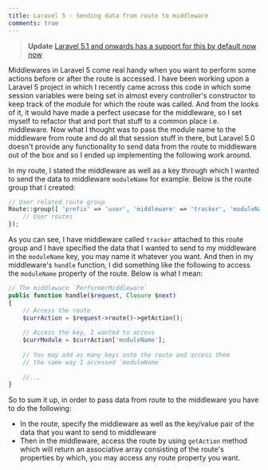 ```yaml
---
title: Laravel 5 - Sending data from route to middleware
comments: true
---
```

> **Update** [Laravel 5.1 and onwards has a support for this by default now now](https://laravel.com/docs/5.1/middleware#middleware-parameters)

Middlewares in Laravel 5 come real handy when you want to perform some actions before or after the route is accessed. I have been working upon a Laravel 5 project in which I recently came across this code in which some session variables were being set in almost every controller's constructor to keep track of the module for which the route was called. And from the looks of it, it would have made a perfect usecase for the middleware, so I set myself to refactor that and port that stuff to a common place i.e. middleware. Now what I thought was to pass the module name to the middleware from route and do all that session stuff in there, but Laravel 5.0 doesn't provide any functionality to send data from the route to middleware out of the box and so I ended up implementing the following work around.

In my route, I stated the middleware as well as a key through which I wanted to send the data to middleware `moduleName` for example. Below is the route group that I created:

```php
// User related route group
Route::group([ 'prefix' => 'user', 'middleware' => 'tracker', 'moduleName' => 'users' ], function () {
    // User routes
});
```

As you can see, I have middleware called `tracker` attached to this route group and I have specified the data that I wanted to send to my middleware in the `moduleName` key, you may name it whatever you want. And then in my middleware's `handle` function, I did something like the following to access the `moduleName` property of the route. Below is what I mean:

```php
// The middleware `PerformerMiddleware`
public function handle($request, Closure $next)
{
    // Access the route
    $currAction = $request->route()->getAction();
	   
    // Access the key, I wanted to access
    $currModule = $currAction['moduleName'];
	   
    // You may add as many keys onto the route and access them 
    // the same way I accessed `moduleName`
	   
    //...
}
```

So to sum it up, in order to pass data from route to the middleware you have to do the following:
- In the route, specify the middleware as well as the key/value pair of the data that you want to send to middleware
- Then in the middleware, access the route by using `getAction` method which will return an associative array consisting of the route's properties by which, you may access any route property you want.
